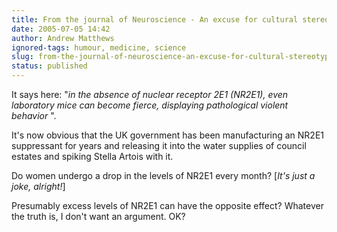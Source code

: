 ```yaml
---
title: From the journal of Neuroscience - An excuse for cultural stereotyping and rampant sexism!!! Yay!
date: 2005-07-05 14:42
author: Andrew Matthews
ignored-tags: humour, medicine, science
slug: from-the-journal-of-neuroscience-an-excuse-for-cultural-stereotyping-and-rampant-sexism-yay
status: published
---
```


It says here: "*in the absence of nuclear receptor 2E1 (NR2E1), even laboratory mice can become fierce, displaying pathological violent behavior* ".

It's now obvious that the UK government has been manufacturing an NR2E1 suppressant for years and releasing it into the water supplies of council estates and spiking Stella Artois with it.

Do women undergo a drop in the levels of NR2E1 every month? \[*It's just a joke, alright!*\]

Presumably excess levels of NR2E1 can have the opposite effect? Whatever the truth is, I don't want an argument. OK?
